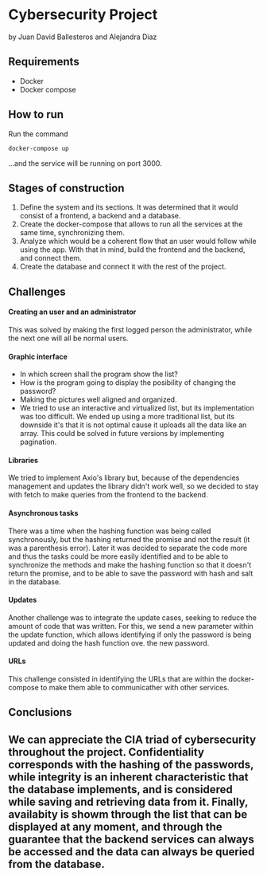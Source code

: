 # Cybersecurity Project
by Juan David Ballesteros and Alejandra Diaz 

## Requirements
* Docker
* Docker compose

## How to run
Run the command
```
docker-compose up
```
...and the service will be running on port 3000.

## Stages of construction
1. Define the system and its sections. It was determined that it would consist of a frontend, a backend and a database.
2. Create the docker-compose that allows to run all the services at the same time, synchronizing them.
3. Analyze which would be a coherent flow that an user would follow while using the app. With that in mind, build the frontend and the backend, and connect them.
4. Create the database and connect it with the rest of the project.

## Challenges
#### Creating an user and an administrator
This was solved by making the first logged person the administrator, while the next one will all be normal users.


#### Graphic interface
* In which screen shall the program show the list?
* How is the program going to display the posibility of changing the password?
* Making the pictures well aligned and organized.
* We tried to use an interactive and virtualized list, but its implementation was too difficult. We ended up using a more traditional list, but its downside it's that it is not optimal cause it uploads all the data like an array. This could be solved in future versions by implementing pagination.


#### Libraries
We tried to implement Axio's library but, because of the dependencies management and updates the library didn't work well, so we decided to stay with fetch to make queries from the frontend to the backend.


#### Asynchronous tasks
There was a time when the hashing function was being called synchronously, but the hashing returned the promise and not the result (it was a parenthesis error).
Later it was decided to separate the code more and thus the tasks could be more easily identified and to be able to synchronize the methods and make the hashing function so that it doesn't return the promise, and to be able to save the password with hash and salt in the database.


#### Updates
Another challenge was to integrate the update cases, seeking to reduce the amount of code that was written. For this, we send a new parameter within the update function, which allows identifying if only the password is being updated and doing the hash function ove. the new password.


#### URLs
This challenge consisted in identifying the URLs that are within the docker-compose to make them able to communicather with other services.


## Conclusions
We can appreciate the CIA triad of cybersecurity throughout the project. Confidentiality corresponds with the hashing of the passwords, while integrity is an inherent characteristic that the database implements, and is considered while saving and retrieving data from it. Finally, availabity is showm through the list that can be displayed at any moment, and through the guarantee that the backend services can always be accessed and the data can always be queried from the database.
-------------------------------------------------------------------------------------------------------------------------

